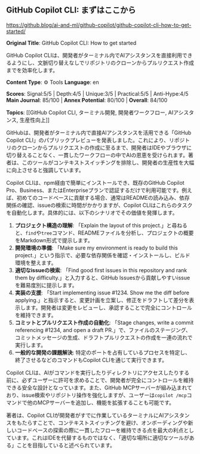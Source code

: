 ## GitHub Copilot CLI: まずはここから

https://github.blog/ai-and-ml/github-copilot/github-copilot-cli-how-to-get-started/

**Original Title**: GitHub Copilot CLI: How to get started

GitHub Copilot CLIは、開発者がターミナル内でAIアシスタンスを直接利用できるようにし、文脈切り替えなしでリポジトリのクローンからプルリクエスト作成までを効率化します。

**Content Type**: ⚙️ Tools
**Language**: en

**Scores**: Signal:5/5 | Depth:4/5 | Unique:3/5 | Practical:5/5 | Anti-Hype:4/5
**Main Journal**: 85/100 | **Annex Potential**: 80/100 | **Overall**: 84/100

**Topics**: [[GitHub Copilot CLI, ターミナル開発, 開発者ワークフロー, AIアシスタンス, 生産性向上]]

GitHubは、開発者がターミナル内で直接AIアシスタンスを活用できる「GitHub Copilot CLI」のパブリックプレビューを発表しました。これにより、リポジトリのクローンからプルリクエストの作成に至るまで、開発者はIDEやブラウザに切り替えることなく、一貫したワークフローの中でAIの恩恵を受けられます。著者は、このツールがコンテキストスイッチングを排除し、開発者の生産性を大幅に向上させると強調しています。

Copilot CLIは、npm経由で簡単にインストールでき、既存のGitHub Copilot Pro、Business、またはEnterpriseプランで認証するだけで利用可能です。例えば、初めてのコードベースに貢献する場合、通常はREADMEの読み込み、依存関係の確認、issueの検索に時間がかかりますが、Copilot CLIはこれらのタスクを自動化します。具体的には、以下のシナリオでその価値を発揮します。

1.  **プロジェクト構造の理解**: 「Explain the layout of this project.」と尋ねると、`find`や`tree`コマンド、READMEファイルを分析し、プロジェクトの概要をMarkdown形式で提示します。
2.  **開発環境の準備**: 「Make sure my environment is ready to build this project.」という指示で、必要な依存関係を確認・インストールし、ビルド環境を整えます。
3.  **適切なissueの検索**: 「Find good first issues in this repository and rank them by difficulty.」と入力すると、GitHub Issuesから貢献しやすいissueを難易度別に提示します。
4.  **実装の支援**: 「Start implementing issue #1234. Show me the diff before applying.」と指示すると、変更計画を立案し、修正をドラフトして差分を表示します。開発者は変更をレビューし、承認することで完全にコントロールを維持できます。
5.  **コミットとプルリクエスト作成の自動化**: 「Stage changes, write a commit referencing #1234, and open a draft PR.」で、ファイルのステージング、コミットメッセージの生成、ドラフトプルリクエストの作成を一連の流れで実行します。
6.  **一般的な開発の課題解決**: 特定のポートを占有しているプロセスを特定し、終了させるなどのコマンドもCopilot CLIを通じて実行できます。

Copilot CLIは、AIがコマンドを実行したりディレクトリにアクセスしたりする前に、必ずユーザーに許可を求めることで、開発者が完全にコントロールを維持できる安全な設計となっています。また、GitHub MCPサーバーが組み込まれており、issue検索やリポジトリ操作を強化しますが、ユーザーは`copilot /mcp`コマンドで他のMCPサーバーを追加し、機能を拡張することも可能です。

著者は、Copilot CLIが開発者がすでに作業しているターミナルにAIアシスタンスをもたらすことで、コンテキストスイッチングを避け、オンボーディングや新しいコードベースの探索の際に一貫したフローを維持できる点を最大の利点としています。これはIDEを代替するものではなく、「適切な場所に適切なツールがある」ことを目指していると述べられています。